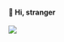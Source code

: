 

#### 👋 Hi, stranger 

<!--
I'm a tech lover and problem solver.

![top languages](https://github-readme-stats.vercel.app/api/top-langs?username=ilesar&layout=compact&theme=apprentice&hide_border=true&hide=HTML,ShaderLab)
-->

<!--
[![](https://img.shields.io/badge/My%20blog-262626.svg?style=for-the-badge&logo=google-chrome&logoColor=black&color=f08411)](https://lesar.me/)
[![](https://img.shields.io/badge/linkedin-262626.svg?style=for-the-badge&logo=linkedin&logoColor=white&color=0e76a8)](https://www.linkedin.com/in/ivanlesar/)
 [![](https://img.shields.io/badge/Facebook-262626.svg?style=for-the-badge&logo=facebook&logoColor=white&color=3b5998)](https://www.facebook.com/lesar.ivan) -->

<!--
## Profile maintenance stats

 ![Alt](https://repobeats.axiom.co/api/embed/5d050e5b3ed26e26d8286b3e7f56271c51b3ac68.svg "Repobeats analytics image") -->

![](https://hit.yhype.me/github/profile?user_id=7231818)
